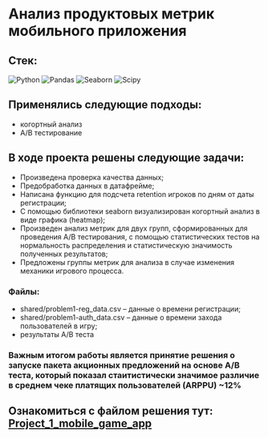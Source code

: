# Анализ продуктовых метрик мобильного приложения

## Стек:
![Python](https://img.shields.io/badge/python-3670A0?style=for-the-badge&logo=python&logoColor=ffdd54)
![Pandas](https://img.shields.io/badge/pandas-%23150458.svg?style=for-the-badge&logo=pandas&logoColor=white)
![Seaborn](https://img.shields.io/badge/Seaborn-blue?logo=seaborn&logoColor=white&style=for-the-badge)
![Scipy](https://img.shields.io/badge/Scipy-blue?logo=Scipy&logoColor=white&style=for-the-badge)

## Применялись следующие подходы:
+ когортный анализ
+ А/В тестирование

## В ходе проекта решены следующие задачи:
+ Произведена проверка качества данных;
+ Предобработка данных в датафрейме;
+ Написана функцию для подсчета retention игроков по дням от даты регистрации;
+ С помощью библиотеки seaborn визуализирован когортный анализ в виде графика (heatmap);
+ Произведен анализ метрик для двух групп, сформированных для проведения А/B тестирования, с помощью статистических тестов на нормальность распределения и статистическую значимость полученных результатов;
+ Предложены группы метрик для анализа в случае изменения механики игрового процесса.

### Файлы:
+ shared/problem1-reg_data.csv – данные о времени регистрации;
+ shared/problem1-auth_data.csv – данные о времени захода пользователей в игру;
+ результаты A/B теста

### Важным итогом работы является принятие решения о запуске пакета акционных предложений на основе А/В теста, который показал стаитистически значимое различие в среднем чеке платящих пользователей (ARPPU) ~12%

Ознакомиться с файлом решения тут:
[Project_1_mobile_game_app](Project_1_mobile_game_app.ipynb)
--------------------
